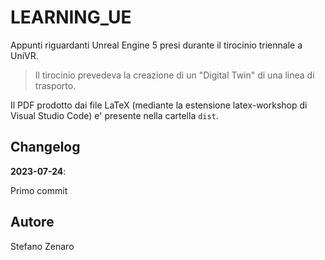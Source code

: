 # LEARNING_UE

Appunti riguardanti Unreal Engine 5 presi durante il tirocinio triennale a UniVR.
> Il tirocinio prevedeva la creazione di un "Digital Twin" di una linea di trasporto.

Il PDF prodotto dai file LaTeX (mediante la estensione latex-workshop di Visual Studio Code) e' presente nella cartella ```dist```.

## Changelog

**2023-07-24**:

Primo commit

## Autore

Stefano Zenaro
